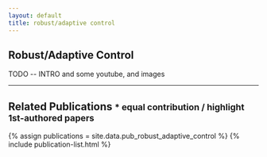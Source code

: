 ```yaml
---
layout: default
title: robust/adaptive control
---
```


## Robust/Adaptive Control

TODO -- INTRO and some youtube, and images

---

## Related Publications <small>* equal contribution / highlight 1st-authored papers </small>
{% assign publications = site.data.pub_robust_adaptive_control %}
{% include publication-list.html %}
